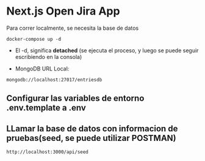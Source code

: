# Next.js Open Jira App

Para correr localmente, se necesita la base de datos
```
docker-compose up -d
```

* El -d, significa __detached__ (se ejecuta el proceso, y luego se puede seguir escribiendo en la consola)

* MongoDB URL Local:
```
mongodb://localhost:27017/entriesdb
```

## Configurar las variables de entorno __.env.template__ a __.env__

## LLamar la base de datos con informacion de pruebas(seed, se puede utilizar POSTMAN)

```
http://localhost:3000/api/seed
```

